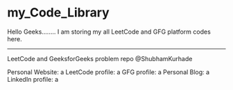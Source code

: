 # my_Code_Library
Hello Geeks........ I am storing my all LeetCode and GFG platform codes here.

---------------------------------------------------------------------------

LeetCode and GeeksforGeeks problem repo @ShubhamKurhade

Personal Website: a
LeetCode profile: a
GFG profile:      a
Personal Blog:    a
LinkedIn profile: a
